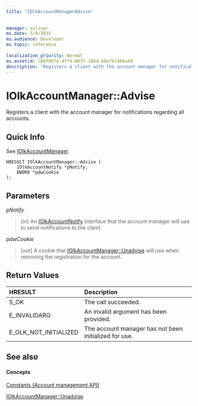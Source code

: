 ```yaml
---
title: "IOlkAccountManagerAdvise"
 
 
manager: soliver
ms.date: 3/9/2015
ms.audience: Developer
ms.topic: reference
 
localization_priority: Normal
ms.assetid: c88f087e-4ff4-0837-186d-b6e761468a4d
description: "Registers a client with the account manager for notifications regarding all accounts."
---
```


# IOlkAccountManager::Advise

Registers a client with the account manager for notifications regarding all accounts.
  
## Quick Info

See [IOlkAccountManager](iolkaccountmanager.md).
  
```
HRESULT IOlkAccountManager::Advise (  
    IOlkAccountNotify *pNotify, 
    DWORD *pdwCookie 
);
```

## Parameters

 _pNotify_
  
> [in] An [IOlkAccountNotify](iolkaccountnotify.md) interface that the account manager will use to send notifications to the client. 
    
 _pdwCookie_
  
> [out] A cookie that [IOlkAccountManager::Unadvise](iolkaccountmanager-unadvise.md) will use when removing the registration for the account. 
    
## Return Values

|**HRESULT**|**Description**|
|:-----|:-----|
|S_OK  <br/> |The call succeeded.  <br/> |
|E_INVALIDARG  <br/> |An invalid argument has been provided.  <br/> |
|E_OLK_NOT_INITIALIZED  <br/> |The account manager has not been initialized for use.  <br/> |
   
## See also

#### Concepts

[Constants (Account management API)](constants-account-management-api.md)
  
[IOlkAccountManager::Unadvise](iolkaccountmanager-unadvise.md)


